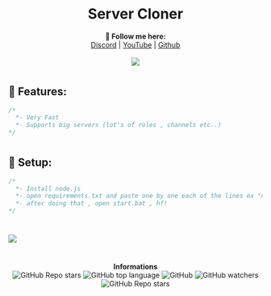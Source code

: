 <h1 align="center">Server Cloner</h1>
<p align="center">
  <b>🖤 Follow me here:</b><br>
  <a href="https://discord.gg/utRNpxkEUw">Discord</a> |
  <a href="https://www.youtube.com/channel/UCOiiRINZKB7vt6i0_x3JUqQ">YouTube</a> |
  <a href="https://github.com/jnajwhdanbiwduanwdioayuhbou2qgybroq">Github</a>
  <br><br>
  <img src="https://steamuserimages-a.akamaihd.net/ugc/939465072079337699/A44A2D24BB987267F26C56440F51A0B468481222/">
</p>

#

## 🐺 Features:
```cs
/*
  *- Very Fast
  *- Supports big servers (lot's of roles , channels etc..)
*/
```

#

## 🐺 Setup:
```cs
/*
  *- Install node.js
  *- open requirements.txt and paste one by one each of the lines ex "npm i fs"
  *- after doing that , open start.bat , hf!
*/
```

#

<img src='https://cdn.discordapp.com/attachments/859892889910771752/871768434864713809/unknown.png'>

#

<p align="center"> 
    <b>Informations</b><br>
    <img alt="GitHub Repo stars" src="https://img.shields.io/github/stars/Its-Vichy/MrHook?style=social">
    <img alt="GitHub top language"  src="https://img.shields.io/github/last-commit/Its-Vichy/MrHook">
    <img alt="GitHub" src="https://img.shields.io/github/license/Its-Vichy/MrHook">
    <img alt="GitHub watchers" src="https://img.shields.io/github/watchers/Its-Vichy/MrHook?style=social">
    <img alt="GitHub Repo stars" src="https://img.shields.io/github/stars/Its-Vichy/MrHook?style=social">
</p>
